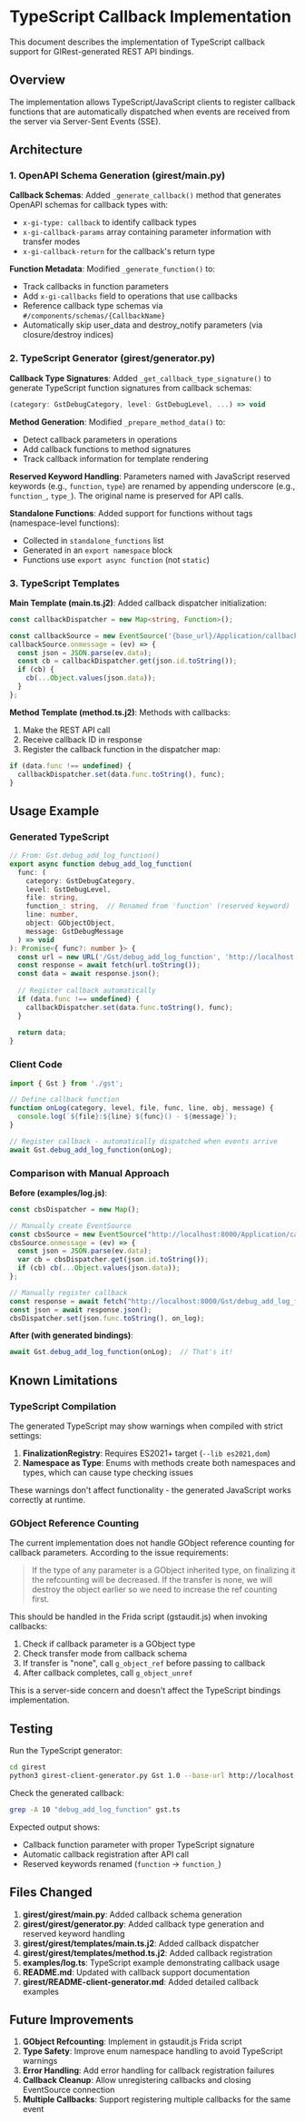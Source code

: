 # TypeScript Callback Implementation

This document describes the implementation of TypeScript callback support for GIRest-generated REST API bindings.

## Overview

The implementation allows TypeScript/JavaScript clients to register callback functions that are automatically dispatched when events are received from the server via Server-Sent Events (SSE).

## Architecture

### 1. OpenAPI Schema Generation (girest/main.py)

**Callback Schemas**: Added `_generate_callback()` method that generates OpenAPI schemas for callback types with:
- `x-gi-type: callback` to identify callback types
- `x-gi-callback-params` array containing parameter information with transfer modes
- `x-gi-callback-return` for the callback's return type

**Function Metadata**: Modified `_generate_function()` to:
- Track callbacks in function parameters
- Add `x-gi-callbacks` field to operations that use callbacks
- Reference callback type schemas via `#/components/schemas/{CallbackName}`
- Automatically skip user_data and destroy_notify parameters (via closure/destroy indices)

### 2. TypeScript Generator (girest/generator.py)

**Callback Type Signatures**: Added `_get_callback_type_signature()` to generate TypeScript function signatures from callback schemas:
```typescript
(category: GstDebugCategory, level: GstDebugLevel, ...) => void
```

**Method Generation**: Modified `_prepare_method_data()` to:
- Detect callback parameters in operations
- Add callback functions to method signatures
- Track callback information for template rendering

**Reserved Keyword Handling**: Parameters named with JavaScript reserved keywords (e.g., `function`, `type`) are renamed by appending underscore (e.g., `function_`, `type_`). The original name is preserved for API calls.

**Standalone Functions**: Added support for functions without tags (namespace-level functions):
- Collected in `standalone_functions` list
- Generated in an `export namespace` block
- Functions use `export async function` (not `static`)

### 3. TypeScript Templates

**Main Template (main.ts.j2)**: Added callback dispatcher initialization:
```typescript
const callbackDispatcher = new Map<string, Function>();

const callbackSource = new EventSource('{base_url}/Application/callbacks');
callbackSource.onmessage = (ev) => {
  const json = JSON.parse(ev.data);
  const cb = callbackDispatcher.get(json.id.toString());
  if (cb) {
    cb(...Object.values(json.data));
  }
};
```

**Method Template (method.ts.j2)**: Methods with callbacks:
1. Make the REST API call
2. Receive callback ID in response
3. Register the callback function in the dispatcher map:
```typescript
if (data.func !== undefined) {
  callbackDispatcher.set(data.func.toString(), func);
}
```

## Usage Example

### Generated TypeScript
```typescript
// From: Gst.debug_add_log_function()
export async function debug_add_log_function(
  func: (
    category: GstDebugCategory,
    level: GstDebugLevel,
    file: string,
    function_: string,  // Renamed from 'function' (reserved keyword)
    line: number,
    object: GObjectObject,
    message: GstDebugMessage
  ) => void
): Promise<{ func?: number }> {
  const url = new URL('/Gst/debug_add_log_function', 'http://localhost:8000');
  const response = await fetch(url.toString());
  const data = await response.json();
  
  // Register callback automatically
  if (data.func !== undefined) {
    callbackDispatcher.set(data.func.toString(), func);
  }
  
  return data;
}
```

### Client Code
```typescript
import { Gst } from './gst';

// Define callback function
function onLog(category, level, file, func, line, obj, message) {
  console.log(`${file}:${line} ${func}() - ${message}`);
}

// Register callback - automatically dispatched when events arrive
await Gst.debug_add_log_function(onLog);
```

### Comparison with Manual Approach

**Before (examples/log.js)**:
```javascript
const cbsDispatcher = new Map();

// Manually create EventSource
const cbsSource = new EventSource("http://localhost:8000/Application/callbacks");
cbsSource.onmessage = (ev) => {
  const json = JSON.parse(ev.data);
  var cb = cbsDispatcher.get(json.id.toString());
  if (cb) cb(...Object.values(json.data));
};

// Manually register callback
const response = await fetch("http://localhost:8000/Gst/debug_add_log_function");
const json = await response.json();
cbsDispatcher.set(json.func.toString(), on_log);
```

**After (with generated bindings)**:
```typescript
await Gst.debug_add_log_function(onLog);  // That's it!
```

## Known Limitations

### TypeScript Compilation
The generated TypeScript may show warnings when compiled with strict settings:
1. **FinalizationRegistry**: Requires ES2021+ target (`--lib es2021,dom`)
2. **Namespace as Type**: Enums with methods create both namespaces and types, which can cause type checking issues

These warnings don't affect functionality - the generated JavaScript works correctly at runtime.

### GObject Reference Counting
The current implementation does not handle GObject reference counting for callback parameters. According to the issue requirements:

> If the type of any parameter is a GObject inherited type, on finalizing it the refcounting will be decreased. If the transfer is none, we will destroy the object earlier so we need to increase the ref counting first.

This should be handled in the Frida script (gstaudit.js) when invoking callbacks:
1. Check if callback parameter is a GObject type
2. Check transfer mode from callback schema
3. If transfer is "none", call `g_object_ref` before passing to callback
4. After callback completes, call `g_object_unref`

This is a server-side concern and doesn't affect the TypeScript bindings implementation.

## Testing

Run the TypeScript generator:
```bash
cd girest
python3 girest-client-generator.py Gst 1.0 --base-url http://localhost:8000 -o gst.ts
```

Check the generated callback:
```bash
grep -A 10 "debug_add_log_function" gst.ts
```

Expected output shows:
- Callback function parameter with proper TypeScript signature
- Automatic callback registration after API call
- Reserved keywords renamed (`function` -> `function_`)

## Files Changed

1. **girest/girest/main.py**: Added callback schema generation
2. **girest/girest/generator.py**: Added callback type generation and reserved keyword handling
3. **girest/girest/templates/main.ts.j2**: Added callback dispatcher
4. **girest/girest/templates/method.ts.j2**: Added callback registration
5. **examples/log.ts**: TypeScript example demonstrating callback usage
6. **README.md**: Updated with callback support documentation
7. **girest/README-client-generator.md**: Added detailed callback examples

## Future Improvements

1. **GObject Refcounting**: Implement in gstaudit.js Frida script
2. **Type Safety**: Improve enum namespace handling to avoid TypeScript warnings
3. **Error Handling**: Add error handling for callback registration failures
4. **Callback Cleanup**: Allow unregistering callbacks and closing EventSource connection
5. **Multiple Callbacks**: Support registering multiple callbacks for the same event
